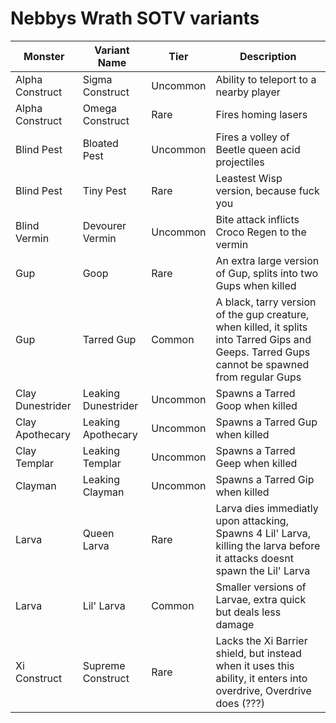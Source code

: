 # Nebbys Wrath SOTV variants

| Monster | Variant Name | Tier | Description |
|--|--|--|--|
| Alpha Construct | Sigma Construct | Uncommon | Ability to teleport to a nearby player |
| Alpha Construct | Omega Construct | Rare | Fires homing lasers |
| Blind Pest | Bloated Pest | Uncommon | Fires a volley of Beetle queen acid projectiles |
| Blind Pest | Tiny Pest | Rare | Leastest Wisp version, because fuck you |
| Blind Vermin | Devourer Vermin | Uncommon | Bite attack inflicts Croco Regen to the vermin |
| Gup | Goop | Rare | An extra large version of Gup, splits into two Gups when killed |
| Gup | Tarred Gup | Common | A black, tarry version of the gup creature, when killed, it splits into Tarred Gips and Geeps. Tarred Gups cannot be spawned from regular Gups |
| Clay Dunestrider | Leaking Dunestrider | Uncommon | Spawns a Tarred Goop when killed
| Clay Apothecary | Leaking Apothecary | Uncommon | Spawns a Tarred Gup when killed |
| Clay Templar | Leaking Templar | Uncommon | Spawns a Tarred Geep when killed |
| Clayman | Leaking Clayman | Uncommon |  Spawns a Tarred Gip when killed |
| Larva | Queen Larva | Rare | Larva dies immediatly upon attacking, Spawns 4 Lil' Larva, killing the larva before it attacks doesnt spawn the Lil' Larva |
| Larva | Lil' Larva | Common | Smaller versions of Larvae, extra quick but deals less damage |
| Xi Construct | Supreme Construct | Rare | Lacks the Xi Barrier shield, but instead when it uses this ability, it enters into overdrive, Overdrive does (???) |